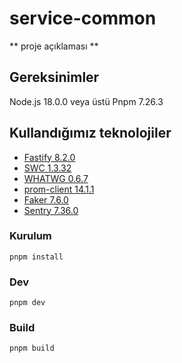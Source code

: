 # service-common

** proje açıklaması **

## Gereksinimler

Node.js 18.0.0 veya üstü Pnpm 7.26.3

## Kullandığımız teknolojiler
- [Fastify 8.2.0](https://www.fastify.io/docs/latest/)
- [SWC 1.3.32](https://swc.rs/docs/getting-started)
- [WHATWG 0.6.7](https://github.com/whatwg)
- [prom-client 14.1.1](https://github.com/siimon/prom-client)
- [Faker 7.6.0](https://fakerjs.dev/guide/)
- [Sentry 7.36.0](https://docs.sentry.io/)

### Kurulum
```
pnpm install
```
### Dev
```
pnpm dev
```
### Build
```
pnpm build
```